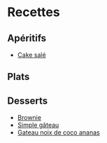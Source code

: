 # Recettes
## Apéritifs
* [Cake salé](https://www.lapetiteokara.fr/recette-vegan-46-cake-sale-meilleure-recette/)
## Plats
## Desserts
* [Brownie](https://perleensucre.com/brownie-vegan-sans-oeufs-sans-lait-sans-gluten/)
* [Simple gâteau](./desserts/simple_gateau.md)
* [Gateau noix de coco ananas](./desserts/gateau_noix_de_coco_annanas.md)
